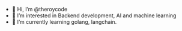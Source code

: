 - 👋 Hi, I’m @theroycode
- 👀 I’m interested in Backend development, AI and machine learning
- 🌱 I’m currently learning golang, langchain.


<!---
theroycode/theroycode is a ✨ special ✨ repository because its `README.md` (this file) appears on your GitHub profile.
You can click the Preview link to take a look at your changes.
--->
